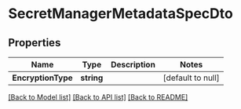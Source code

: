 # SecretManagerMetadataSpecDto

## Properties
Name | Type | Description | Notes
------------ | ------------- | ------------- | -------------
**EncryptionType** | **string** |  | [default to null]

[[Back to Model list]](../README.md#documentation-for-models) [[Back to API list]](../README.md#documentation-for-api-endpoints) [[Back to README]](../README.md)

